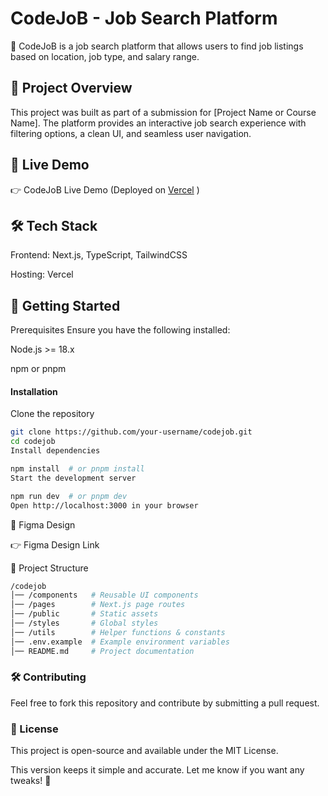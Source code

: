 # CodeJoB - Job Search Platform
🚀 CodeJoB is a job search platform that allows users to find job listings based on location, job type, and salary range.


## 📌 Project Overview

This project was built as part of a submission for [Project Name or Course Name]. The platform provides an interactive job search experience with filtering options, a clean UI, and seamless user navigation.

## 🔗 Live Demo
👉 CodeJoB Live Demo (Deployed on [Vercel](https://job-listing-assignment.vercel.app/) )

## 🛠 Tech Stack
Frontend: Next.js, TypeScript, TailwindCSS

Hosting: Vercel

## 🚀 Getting Started
Prerequisites
Ensure you have the following installed:

Node.js >= 18.x

npm or pnpm

#### Installation
Clone the repository

```bash
git clone https://github.com/your-username/codejob.git
cd codejob
Install dependencies
```

```bash
npm install  # or pnpm install
Start the development server
```

```bash
npm run dev  # or pnpm dev
Open http://localhost:3000 in your browser
```

🎨 Figma Design

👉 Figma Design Link

📂 Project Structure
```bash
/codejob
│── /components   # Reusable UI components
│── /pages        # Next.js page routes
│── /public       # Static assets
│── /styles       # Global styles
│── /utils        # Helper functions & constants
│── .env.example  # Example environment variables
│── README.md     # Project documentation
```

### 🛠 Contributing
Feel free to fork this repository and contribute by submitting a pull request.

### 📝 License
This project is open-source and available under the MIT License.

This version keeps it simple and accurate. Let me know if you want any tweaks! 🚀
